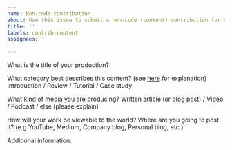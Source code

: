 ```yaml
---
name: Non-code contribution
about: Use this issue to submit a non-code (content) contribution for Hacktoberfest
title: ''
labels: contrib-content
assignees: ''

---
```


What is the title of your production?

What category best describes this content? (see [here](/Readme.md#external-contributions) for explanation)
Introduction / Review / Tutorial / Case study 

What kind of media you are producing?
Written article (or blog post) / Video / Podcast / else (please explain)

How will your work be viewable to the world? Where are you going to post it? (e.g YouTube, Medium, Company blog, Personal blog, etc.)

Additional information:
